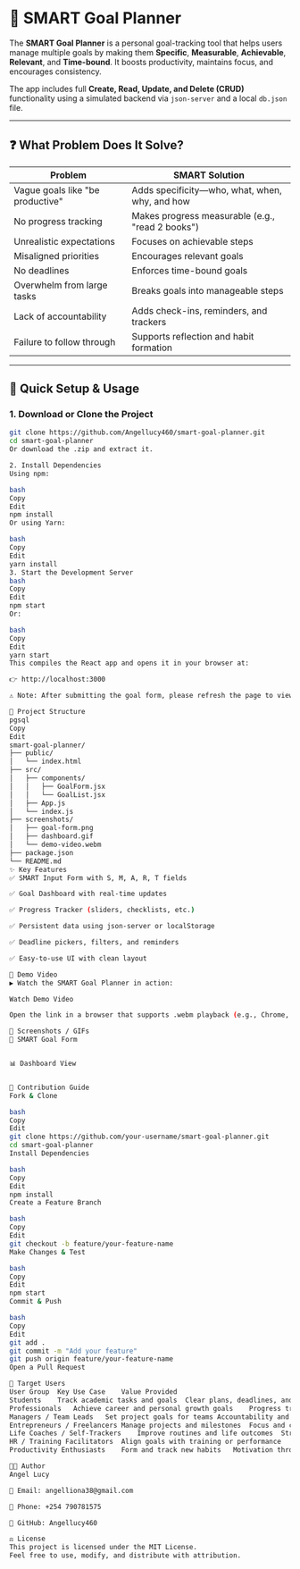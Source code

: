 # 🧠 SMART Goal Planner

The **SMART Goal Planner** is a personal goal-tracking tool that helps users manage multiple goals by making them **Specific**, **Measurable**, **Achievable**, **Relevant**, and **Time-bound**. It boosts productivity, maintains focus, and encourages consistency.

The app includes full **Create, Read, Update, and Delete (CRUD)** functionality using a simulated backend via `json-server` and a local `db.json` file.

---

## ❓ What Problem Does It Solve?

| Problem                          | SMART Solution                                             |
|----------------------------------|-------------------------------------------------------------|
| Vague goals like "be productive" | Adds specificity—who, what, when, why, and how              |
| No progress tracking             | Makes progress measurable (e.g., "read 2 books")            |
| Unrealistic expectations         | Focuses on achievable steps                                 |
| Misaligned priorities            | Encourages relevant goals                                   |
| No deadlines                     | Enforces time-bound goals                                   |
| Overwhelm from large tasks       | Breaks goals into manageable steps                          |
| Lack of accountability           | Adds check-ins, reminders, and trackers                     |
| Failure to follow through        | Supports reflection and habit formation                     |

---

## 🚀 Quick Setup & Usage

### 1. Download or Clone the Project

```bash
git clone https://github.com/Angellucy460/smart-goal-planner.git
cd smart-goal-planner
Or download the .zip and extract it.

2. Install Dependencies
Using npm:

bash
Copy
Edit
npm install
Or using Yarn:

bash
Copy
Edit
yarn install
3. Start the Development Server
bash
Copy
Edit
npm start
Or:

bash
Copy
Edit
yarn start
This compiles the React app and opens it in your browser at:

👉 http://localhost:3000

⚠️ Note: After submitting the goal form, please refresh the page to view your newly added goal. This is due to json-server not auto-refreshing state.

📁 Project Structure
pgsql
Copy
Edit
smart-goal-planner/
├── public/
│   └── index.html
├── src/
│   ├── components/
│   │   ├── GoalForm.jsx
│   │   └── GoalList.jsx
│   ├── App.js
│   └── index.js
├── screenshots/
│   ├── goal-form.png
│   ├── dashboard.gif
│   └── demo-video.webm
├── package.json
└── README.md
✨ Key Features
✅ SMART Input Form with S, M, A, R, T fields

✅ Goal Dashboard with real-time updates

✅ Progress Tracker (sliders, checklists, etc.)

✅ Persistent data using json-server or localStorage

✅ Deadline pickers, filters, and reminders

✅ Easy-to-use UI with clean layout

🎥 Demo Video
▶️ Watch the SMART Goal Planner in action:

Watch Demo Video

Open the link in a browser that supports .webm playback (e.g., Chrome, Firefox).

📸 Screenshots / GIFs
📝 SMART Goal Form


📊 Dashboard View


🤝 Contribution Guide
Fork & Clone

bash
Copy
Edit
git clone https://github.com/your-username/smart-goal-planner.git
cd smart-goal-planner
Install Dependencies

bash
Copy
Edit
npm install
Create a Feature Branch

bash
Copy
Edit
git checkout -b feature/your-feature-name
Make Changes & Test

bash
Copy
Edit
npm start
Commit & Push

bash
Copy
Edit
git add .
git commit -m "Add your feature"
git push origin feature/your-feature-name
Open a Pull Request

🎯 Target Users
User Group	Key Use Case	Value Provided
Students	Track academic tasks and goals	Clear plans, deadlines, and priorities
Professionals	Achieve career and personal growth goals	Progress tracking, structure
Managers / Team Leads	Set project goals for teams	Accountability and measurable outcomes
Entrepreneurs / Freelancers	Manage projects and milestones	Focus and consistent execution
Life Coaches / Self-Trackers	Improve routines and life outcomes	Structured goal tracking and motivation
HR / Training Facilitators	Align goals with training or performance	Standardized goal setting and assessment
Productivity Enthusiasts	Form and track new habits	Motivation through measurable progress

🧑‍💻 Author
Angel Lucy

📧 Email: angelliona38@gmail.com

📱 Phone: +254 790781575

🔗 GitHub: Angellucy460

⚖️ License
This project is licensed under the MIT License.
Feel free to use, modify, and distribute with attribution.